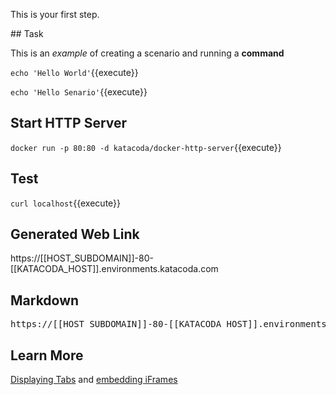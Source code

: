 This is your first step.

## Task

This is an _example_ of creating a scenario and running a **command**

`echo 'Hello World'`{{execute}}

`echo 'Hello Senario'`{{execute}}
## Start HTTP Server
`docker run -p 80:80 -d katacoda/docker-http-server`{{execute}}

## Test
`curl localhost`{{execute}}

## Generated Web Link

https://[[HOST_SUBDOMAIN]]-80-[[KATACODA_HOST]].environments.katacoda.com

## Markdown 
<pre>https://[[HOST_SUBDOMAIN]]-80-[[KATACODA_HOST]].environments.katacoda.com</pre>

## Learn More
[Displaying Tabs](https://katacoda.com/scenario-examples/scenarios/dashboard-tabs) and [embedding iFrames](https://katacoda.com/scenario-examples/scenarios/dashboard-tabs-iframe)